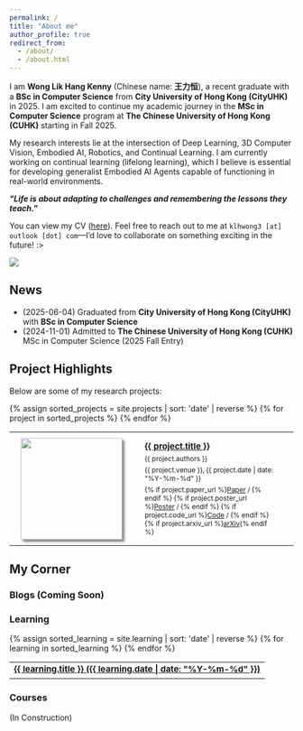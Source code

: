 ```yaml
---
permalink: /
title: "About me"
author_profile: true
redirect_from: 
  - /about/
  - /about.html
---
```


I am **Wong Lik Hang Kenny** (Chinese name: **王力恒**), a recent graduate with a **BSc in Computer Science** from **City University of Hong Kong (CityUHK)** in 2025. I am excited to continue my academic journey in the **MSc in Computer Science** program at **The Chinese University of Hong Kong (CUHK)** starting in Fall 2025.

My research interests lie at the intersection of Deep Learning, 3D Computer Vision, Embodied AI, Robotics, and Continual Learning. I am currently working on continual learning (lifelong learning), which I believe is essential for developing generalist Embodied AI Agents capable of functioning in real-world environments.

***"Life is about adapting to challenges and remembering the lessons they teach."***

You can view my CV ([here](/files/resume.pdf)). Feel free to reach out to me at `klhwong3 [at] outlook [dot] com`—I’d love to collaborate on something exciting in the future! :>

<a href="https://visitorbadge.io/status?path=https%3A%2F%2Fkenn3o3.github.io%2F"><img src="https://api.visitorbadge.io/api/combined?path=https%3A%2F%2Fkenn3o3.github.io%2F&labelColor=%23d9e3f0&countColor=%232ccce4" /></a>

## News
- (2025-06-04) Graduated from **City University of Hong Kong (CityUHK)** with **BSc in Computer Science**
- (2024-11-01) Admitted to **The Chinese University of Hong Kong (CUHK)** MSc in Computer Science (2025 Fall Entry)

## Project Highlights
Below are some of my research projects:

<table style="width: 100%; border: none;">
  {% assign sorted_projects = site.projects | sort: 'date' | reverse %}
  {% for project in sorted_projects %}
    <tr style="width: 100%; border: none;">
    <td width="20%" style="padding: 10px 30px 10px 10px; border: none;">
      <div class="container">
        <img src="{{ project.thumbnail }}" width="180px" style="box-shadow: 4px 4px 4px #888888; margin-left: 10px;">
      </div>
    </td>
    <td style="padding: 10px 30px 10px 10px; border: none;">
      <a href="{{ project.url }}" style="font-size: 15px; font-weight: bold;">{{ project.title }}</a>
      <div style="height: 5px;"></div>
      <div style="font-size: 12px">{{ project.authors }}</div>
      <div style="height: 5px;"></div>
      <div style="font-size: 12px">{{ project.venue }}, {{ project.date | date: "%Y-%m-%d" }}</div>
      <div style="height: 5px;"></div>
      <div style="font-size: 12px">
        {% if project.paper_url %}<a href="{{ project.paper_url }}" target="_blank">Paper</a> / {% endif %}
        {% if project.poster_url %}<a href="{{ project.poster_url }}" target="_blank">Poster</a> / {% endif %}
        {% if project.code_url %}<a href="{{ project.code_url }}" target="_blank">Code</a> / {% endif %}
        {% if project.arxiv_url %}<a href="{{ project.arxiv_url }}" target="_blank">arXiv</a>{% endif %}
      </div>
    </td>
  </tr>
  {% endfor %}
</table>

## My Corner

### Blogs (Coming Soon)
<!-- <table style="width: 100%; border: none;">
  {% assign sorted_blogs = site.blogs | sort: 'date' | reverse %}
  {% for blog in sorted_blogs %}
    <tr>
      <td style="border: none;">
        <a href="{{ blog.url }}" style="font-size: 15px; font-weight: bold;">{{ blog.title }} ({{ blog.date | date: "%Y-%m-%d" }})</a>
        <div style="height: 3px;"></div>
      </td>
    </tr>
  {% endfor %}
</table> -->

### Learning
<table style="width: 100%; border: none;">
  {% assign sorted_learning = site.learning | sort: 'date' | reverse %}
  {% for learning in sorted_learning %}
    <tr>
      <td style="border: none;">
        <a href="{{ learning.url }}" style="font-size: 15px; font-weight: bold;">{{ learning.title }} ({{ learning.date | date: "%Y-%m-%d" }})</a>
        <div style="height: 3px;"></div>
      </td>
    </tr>
  {% endfor %}
</table>

### Courses

(In Construction)